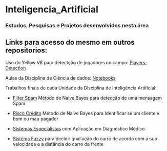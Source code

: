 # Inteligencia_Artificial
### Estudos, Pesquisas e Projetos desenvolvidos nesta área

## Links para acesso do mesmo em outros repositorios: 

Uso do Yellow V8 para detectção de jogadores no campo: [Players-Detection](https://github.com/thiagotheiry05/Disciplinas-da-Graduacao/blob/main/INTELIG%C3%8ANCIA%20ARTIFICIAL/Unidade%202/Apresenta%C3%A7%C3%A3o%20-%20Trabalho%20Unidade%202/players_detection.ipynb)

Aulas da Disciplina de Ciência de dados: [Notebooks](https://github.com/thiagotheiry05/Disciplinas-da-Graduacao/tree/main/CI%C3%8ANCIA%20DE%20DADOS)

Trabalhos finais de cada Unidade da Disciplina de Inteligência Artificial: 
 - [Filter Spam](https://github.com/thiagotheiry05/Disciplinas-da-Graduacao/tree/main/INTELIG%C3%8ANCIA%20ARTIFICIAL/Unidade%201/Apresenta%C3%A7%C3%A3o%20-%20Filtro%20do%20Spam) Método de Naive Bayes para detecção de uma mensagem Spam
 - [Risco Crédito](https://github.com/thiagotheiry05/Disciplinas-da-Graduacao/blob/main/INTELIG%C3%8ANCIA%20ARTIFICIAL/Unidade%201/Lista%201%20-%20Implementa%C3%A7%C3%B5es/QUEST%C3%83O%201/Quest%C3%A3o1.ipynb) Método de Naive Bayes para Identificar se um cliente é bom ou mau pagador

 - [Sistemas Especialistas](https://github.com/thiagotheiry05/Disciplinas-da-Graduacao/blob/main/INTELIG%C3%8ANCIA%20ARTIFICIAL/Unidade%203/Quest%C3%A3o%204/Quest%C3%A3o4_Lista3.ipynb) com Aplicação em Diagnóstico Médico

 - [Sistema Fuzzy](https://github.com/thiagotheiry05/Disciplinas-da-Graduacao/blob/main/INTELIG%C3%8ANCIA%20ARTIFICIAL/Unidade%203/Trabalho%20Final%20-%20Unidade%203/Trabalho_Final.ipynb) para decidir qual ação do carro de acordo com a sua velocidade e a distância do carro da frente
